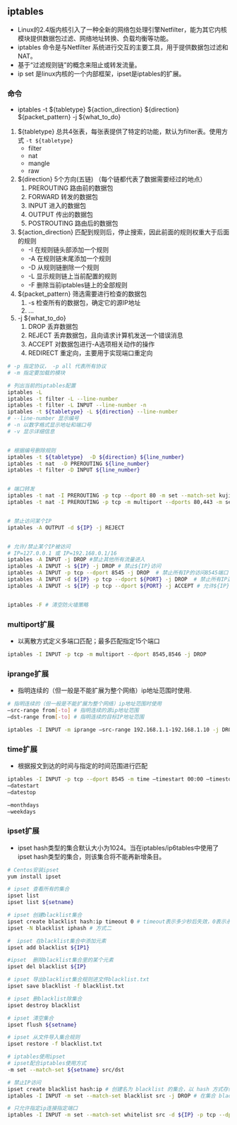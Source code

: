 
## iptables
- Linux的2.4版内核引入了一种全新的网络包处理引擎Netfilter，能为其它内核模块提供数据包过滤、网络地址转换、负载均衡等功能。
- iptables 命令是与Netfilter 系统进行交互的主要工具，用于提供数据包过滤和NAT。
- 基于“过滤规则链”的概念来阻止或转发流量。
- ip set 是linux内核的一个内部框架，ipset是iptables的扩展。

### 命令
- iptables -t ${tabletype} ${action_direction} ${direction}  ${packet_pattern} -j ${what_to_do}
1. ${tabletype} 总共4张表，每张表提供了特定的功能，默认为filter表。使用方式 ``-t ${tabletype}``
     - filter
     - nat
     - mangle
     - raw
2. ${direction} 5个方向(五链) （每个链都代表了数据需要经过的地点）
    1. PREROUTING 路由前的数据包
    2. FORWARD 转发的数据包
    3. INPUT 进入的数据包
    4. OUTPUT 传出的数据包
    5. POSTROUTING  路由后的数据包
3. ${action_direction}  匹配到规则后，停止搜索，因此前面的规则权重大于后面的规则
    - -I 在规则链头部添加一个规则
    - -A 在规则链末尾添加一个规则
    - -D 从规则链删除一个规则
    - -L 显示规则链上当前配置的规则
    - -F 删除当前iptables链上的全部规则
4. ${packet_pattern} 筛选需要进行检查的数据包
    1. -s 检查所有的数据包，确定它的源IP地址
    2. ...
5. -j ${what_to_do}
    1. DROP 丢弃数据包
    2. REJECT 丢弃数据包，且向请求计算机发送一个错误消息
    3. ACCEPT 对数据包进行-A选项相关动作的操作
    4. REDIRECT 重定向，主要用于实现端口重定向


```bash
# -p 指定协议， -p all 代表所有协议
# -m 指定要加载的模块
```

```bash
# 列出当前的iptables配置
iptables -L
iptables -t filter -L --line-number
iptables -t filter -L INPUT --line-number -n
iptables -t ${tabletype} -L ${direction} --line-number
# --line-number 显示编号
# -n 以数字格式显示地址和端口号
# -v 显示详细信息


# 根据编号删除规则
iptables -t ${tabletype}  -D ${direction} ${line_number}
iptables -t nat  -D PREROUTING ${line_number}
iptables -t filter -D INPUT ${line_number}


# 端口转发
iptables -t nat -I PREROUTING -p tcp --dport 80 -m set --match-set kujiutest dst -j REDIRECT  --to-port 1080
iptables -t nat -I PREROUTING -p tcp -m multiport --dports 80,443 -m set --match-set kujiutest dst -j REDIRECT  --to-port 1080


# 禁止访问某个IP
iptables -A OUTPUT -d ${IP} -j REJECT


# 允许/禁止某个IP被访问
# IP=127.0.0.1 或 IP=192.168.0.1/16
iptables -A INPUT -j DROP #禁止其他所有流量进入
iptables -A INPUT -s ${IP} -j DROP # 禁止${IP}访问
iptables -A INPUT -p tcp --dport 8545 -j DROP  # 禁止所有IP的访问8545端口
iptables -A INPUT -d ${IP} -p tcp --dport ${PORT} -j DROP  # 禁止所有IP通过TCP协议访问特${IP}:${PORT}
iptables -A INPUT -s ${IP} -p tcp --dport ${PORT} -j ACCEPT # 允许${IP}通过TCP协议访问本地的${PORT}端口


iptables -F # 清空防火墙策略
```

### multiport扩展
- 以离散方式定义多端口匹配；最多匹配指定15个端口
```bash
iptables -I INPUT -p tcp -m multiport --dport 8545,8546 -j DROP 
```

### iprange扩展
- 指明连续的（但一般是不能扩展为整个网络）ip地址范围时使用.
```bash
# 指明连续的（但一般是不能扩展为整个网络）ip地址范围时使用
–src-range from[-to] # 指明连续的源ip地址范围
–dst-range from[-to] # 指明连续的目标IP地址范围

iptables -I INPUT -m iprange –src-range 192.168.1.1-192.168.1.10 -j DROP
```

### time扩展
- 根据报文到达的时间与指定的时间范围进行匹配
```bash
iptables -I INPUT -p tcp --dport 8545 -m time –timestart 00:00 –timestop 12:00 -j DROP
–datestart
–datestop

–monthdays
–weekdays
```

### ipset扩展
- ipset hash类型的集合默认大小为1024。当在iptables/ip6tables中使用了ipset hash类型的集合，则该集合将不能再新增条目。

```bash
# Centos安装ipset
yum install ipset

# ipset 查看所有的集合
ipset list
ipset list ${setname}

# ipset 创建blacklist集合
ipset create blacklist hash:ip timeout 0 # timeout表示多少秒后失效，0表示永久生效。
ipset -N blacklist iphash # 方式二

#  ipset 在blacklist集合中添加元素
ipset add blacklist ${IP1}

#ipset  删除blacklist集合里的某个元素
ipset del blacklist ${IP}

# ipset 导出blacklist集合规则进文件blacklist.txt
ipset save blacklist -f blacklist.txt

# ipset 删blacklist除集合
ipset destroy blacklist

# ipset 清空集合
ipset flush ${setname}

# ipset 从文件导入集合规则
ipset restore -f blacklist.txt
```

```bash
# iptables使用ipset
# ipset配合iptables使用方式
-m set --match-set ${setname} src/dst

# 禁止IP访问
ipset create blacklist hash:ip # 创建名为 blacklist 的集合，以 hash 方式存储，存储内容是 IP 地址
iptables -I INPUT -m set --match-set blacklist src -j DROP # 在集合 blacklist 里的IP将被过滤掉

# 只允许指定ip连接指定端口
iptables -I INPUT -m set --match-set whitelist src -d ${IP} -p tcp --dport ${PORT} -j ACCEPT # 通过whitelist的IP通过tcp协议访问${IP}:${PORT}
```
